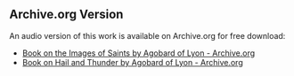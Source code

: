 ## Archive.org Version

An audio version of this work is available on Archive.org for free download:

* [ Book on the Images of Saints by Agobard of Lyon - Archive.org](https://archive.org/details/-book-on-the-images-of-saints)
* [Book on Hail and Thunder by Agobard of Lyon - Archive.org](https://archive.org/details/book-on-hail-and-thunder)